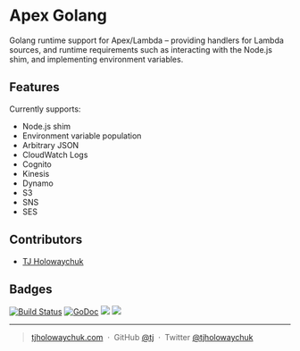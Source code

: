 
# Apex Golang

Golang runtime support for Apex/Lambda – providing handlers for Lambda sources, and runtime requirements such as interacting with the Node.js shim, and implementing environment variables.

## Features

Currently supports:

- Node.js shim
- Environment variable population
- Arbitrary JSON
- CloudWatch Logs
- Cognito
- Kinesis
- Dynamo
- S3
- SNS
- SES

## Contributors

- [TJ Holowaychuk](https://github.com/tj)

## Badges

[![Build Status](https://semaphoreci.com/api/v1/projects/66c27cb2-5e00-469e-bfa0-b577cac48053/675168/badge.svg)](https://semaphoreci.com/tj/go-apex)
[![GoDoc](https://godoc.org/github.com/apex/go-apex?status.svg)](https://godoc.org/github.com/apex/go-apex)
![](https://img.shields.io/badge/license-MIT-blue.svg)
![](https://img.shields.io/badge/status-stable-green.svg)

---

> [tjholowaychuk.com](http://tjholowaychuk.com) &nbsp;&middot;&nbsp;
> GitHub [@tj](https://github.com/tj) &nbsp;&middot;&nbsp;
> Twitter [@tjholowaychuk](https://twitter.com/tjholowaychuk)
